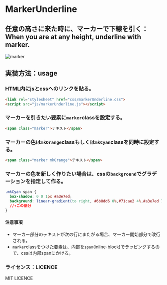 # MarkerUnderline



## 任意の高さに来た時に、マーカーで下線を引く：When you are at any height, underline with marker.
![marker](https://user-images.githubusercontent.com/55526837/65665070-a70db680-e075-11e9-938a-fad9791ab660.gif)


## 実装方法：usage
### HTML内にjsとcssへのリンクを貼る。

```HTML
<link rel="stylesheet" href="css/markerUnderline.css">
<script src="js/markerUnderline.js"></script>
```


### マーカーを引きたい要素に`marker`classを設定する。

```HTML
<span class="marker">テキスト</span>
```


### マーカーの色は`mkOrange`classもしくは`mkCyan`classを同時に設定する。

```HTML
<span class="marker mkOrange">テキスト</span>
```

### マーカーの色を新しく作りたい場合は、cssの`background`でグラデーションを指定して作る。

```CSS
.mkCyan span {
  box-shadow: 0 0 1px #a3e7ed;
  background: linear-gradient(to right, #6b8dd6 0%,#71cae2 4%,#a3e7ed 71%,#71cae2 91%,#71cae2 100%);
  //↑この部分
}
```

#### 注意事項

* マーカー部分のテキストが次の行にまたがる場合、マーカー開始部分で改行される。
* `marker`classをつけた要素は、内部を`span`(inline-block)でラッピングするので、cssは内部spanにかける。

### ライセンス：LICENCE
MIT LICENCE
